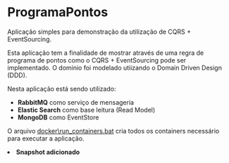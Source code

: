 # ProgramaPontos
Aplicação simples para demonstração da utilização de CQRS + EventSourcing.

Esta aplicação tem a finalidade de mostrar através de uma regra de programa de pontos como o CQRS + EventSourcing pode ser implementado. O domínio foi modelado utiizando o Domain Driven Design (DDD).

Nesta aplicação está sendo utilizado:
<ul>
<li><b>RabbitMQ</b> como serviço de mensageria</li>
<li><b>Elastic Search</b> como base leitura (Read Model)</li>
<li><b>MongoDB</b> como EventStore</li>
</ul>

O arquivo <a href="https://github.com/patrickreinan/programapontos/blob/master/docker/run_containers.bat">docker\run_containers.bat</a> cria todos os containers necessário para executar a aplicação.

<li>
<b>Snapshot adicionado</b>
</li>
